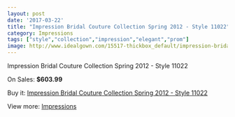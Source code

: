```yaml
---
layout: post
date: '2017-03-22'
title: "Impression Bridal Couture Collection Spring 2012 - Style 11022"
category: Impressions
tags: ["style","collection","impression","elegant","prom"]
image: http://www.idealgown.com/15517-thickbox_default/impression-bridal-couture-collection-spring-2012-style-11022.jpg
---
```

Impression Bridal Couture Collection Spring 2012 - Style 11022

On Sales: **$603.99**
<a href="https://www.idealgown.com/en/impressions/6203-impression-bridal-couture-collection-spring-2012-style-11022.html"><amp-img layout="responsive" width="600" height="600" src="//www.idealgown.com/15517-thickbox_default/impression-bridal-couture-collection-spring-2012-style-11022.jpg" alt="Impression Bridal Couture Collection Spring 2012 - Style 11022 0" /></a>
<a href="https://www.idealgown.com/en/impressions/6203-impression-bridal-couture-collection-spring-2012-style-11022.html"><amp-img layout="responsive" width="600" height="600" src="//www.idealgown.com/15519-thickbox_default/impression-bridal-couture-collection-spring-2012-style-11022.jpg" alt="Impression Bridal Couture Collection Spring 2012 - Style 11022 1" /></a>
<a href="https://www.idealgown.com/en/impressions/6203-impression-bridal-couture-collection-spring-2012-style-11022.html"><amp-img layout="responsive" width="600" height="600" src="//www.idealgown.com/15518-thickbox_default/impression-bridal-couture-collection-spring-2012-style-11022.jpg" alt="Impression Bridal Couture Collection Spring 2012 - Style 11022 2" /></a>

Buy it: [Impression Bridal Couture Collection Spring 2012 - Style 11022](https://www.idealgown.com/en/impressions/6203-impression-bridal-couture-collection-spring-2012-style-11022.html "Impression Bridal Couture Collection Spring 2012 - Style 11022")

View more: [Impressions](https://www.idealgown.com/en/91-impressions "Impressions")